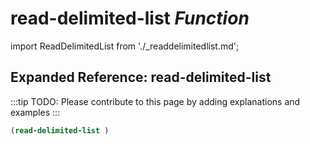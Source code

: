 # **read-delimited-list** *Function*

import ReadDelimitedList from './_readdelimitedlist.md';

<ReadDelimitedList />

## Expanded Reference: read-delimited-list

:::tip
TODO: Please contribute to this page by adding explanations and examples
:::

```lisp
(read-delimited-list )
```
